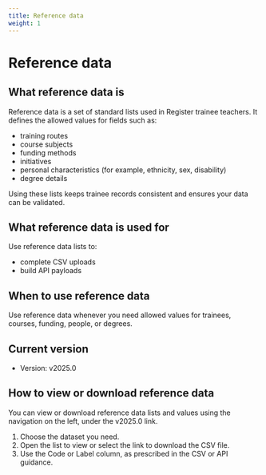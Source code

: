 ```yaml
---
title: Reference data
weight: 1
---
```


# Reference data

## What reference data is

Reference data is a set of standard lists used in Register trainee teachers. 
It defines the allowed values for fields such as: 

- training routes
- course subjects
- funding methods
- initiatives
- personal characteristics (for example, ethnicity, sex, disability)
- degree details

Using these lists keeps trainee records consistent and ensures your data can be validated. 

## What reference data is used for

Use reference data lists to:

* complete CSV uploads
* build API payloads

## When to use reference data 

Use reference data whenever you need allowed values for trainees, courses, funding, people, or degrees. 

## Current version

* Version: v2025.0

## How to view or download reference data 

You can view or download reference data lists and values using the navigation on the left, under the v2025.0 link. 

1. Choose the dataset you need. 
2. Open the list to view or select the link to download the CSV file. 
3. Use the Code or Label column, as prescribed in the CSV or API guidance. 

